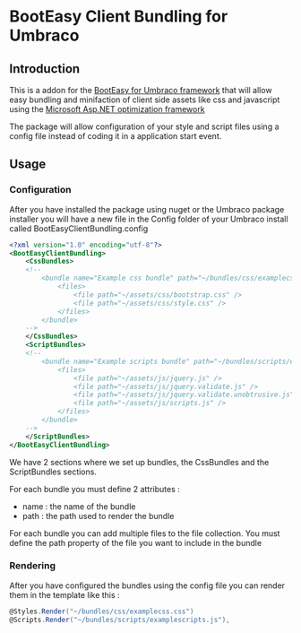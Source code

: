 # BootEasy Client Bundling for Umbraco

## Introduction

This is a addon for the [BootEasy for Umbraco framework](https://github.com/dawoe/umbraco-booteasy) that will allow easy bundling and minifaction of client side assets like css and javascript using the [Microsoft Asp.NET optimization framework](https://www.nuget.org/packages/Microsoft.AspNet.Web.Optimization/)

The package will allow configuration of your style and script files using a config file instead of coding it in a application start event.

## Usage

### Configuration

After you have installed the package using nuget or the Umbraco package installer you will have a new file in the Config folder of your Umbraco install called BootEasyClientBundling.config

```XML
<?xml version="1.0" encoding="utf-8"?>
<BootEasyClientBundling>
	<CssBundles>
    <!--
		<bundle name="Example css bundle" path="~/bundles/css/examplecss.css">
			<files>
				<file path="~/assets/css/bootstrap.css" />
				<file path="~/assets/css/style.css" />				
			</files>
		</bundle>
    -->
	</CssBundles>
	<ScriptBundles>
    <!-- 
		<bundle name="Example scripts bundle" path="~/bundles/scripts/examplescripts.js">
			<files>
				<file path="~/assets/js/jquery.js" />
				<file path="~/assets/js/jquery.validate.js" />
				<file path="~/assets/js/jquery.validate.unobtrusive.js" />				
				<file path="~/assets/js/scripts.js" />				
			</files>
		</bundle>
    -->
	</ScriptBundles>
</BootEasyClientBundling>
```

We have 2 sections where we set up bundles, the CssBundles and the ScriptBundles sections.

For each bundle you must define 2 attributes :

- name : the name of the bundle
- path : the path used to render the bundle

For each bundle you can add multiple files to the file collection. You must define the path property of the file you want to include in the bundle

### Rendering

After you have configured the bundles using the config file you can render them in the template like this :

```C#
@Styles.Render("~/bundles/css/examplecss.css")
@Scripts.Render("~/bundles/scripts/examplescripts.js"),
```